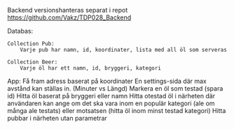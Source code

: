 Backend versionshanteras separat i repot https://github.com/Vakz/TDP028_Backend

Databas:

    Collection Pub:
        Varje pub har namn, id, koordinater, lista med all öl som serveras
    
    Collection Beer:
        Varje öl har ett namn, id, bryggeri, kategori
        
App:
    Få fram adress baserat på koordinater
    En settings-sida där max avstånd kan ställas in. (Minuter vs Längd)
    Markera en öl som testad (spara id)
    Hitta öl baserat på bryggeri eller namn
    Hitta otestad öl i närheten där användaren kan ange om det ska vara inom en populär kategori (ale om många ale testats) eller motsatsen (hitta öl inom minst testad kategori)
    Hitta pubbar i närheten utan parametrar